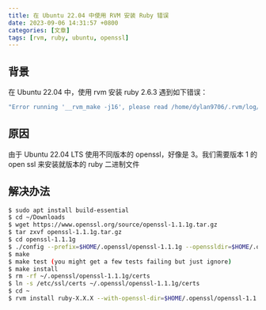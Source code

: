 ```yaml
---
title: 在 Ubuntu 22.04 中使用 RVM 安装 Ruby 错误
date: 2023-09-06 14:31:57 +0800
categories: [文章]
tags: [rvm, ruby, ubuntu, openssl] 
---
```


## 背景
在 Ubuntu 22.04 中，使用 rvm 安装 ruby 2.6.3 遇到如下错误：
```bash
"Error running '__rvm_make -j16', please read /home/dylan9706/.rvm/log/1671650995_ruby-2.7.4/make.log
```

## 原因
由于 Ubuntu 22.04 LTS 使用不同版本的 openssl，好像是 3。我们需要版本 1 的 open ssl 来安装就版本的 ruby 二进制文件

## 解决办法
```bash
$ sudo apt install build-essential
$ cd ~/Downloads
$ wget https://www.openssl.org/source/openssl-1.1.1g.tar.gz
$ tar zxvf openssl-1.1.1g.tar.gz
$ cd openssl-1.1.1g
$ ./config --prefix=$HOME/.openssl/openssl-1.1.1g --openssldir=$HOME/.openssl/openssl-1.1.1g
$ make
$ make test (you might get a few tests failing but just ignore)
$ make install
$ rm -rf ~/.openssl/openssl-1.1.1g/certs
$ ln -s /etc/ssl/certs ~/.openssl/openssl-1.1.1g/certs
$ cd ~
$ rvm install ruby-X.X.X --with-openssl-dir=$HOME/.openssl/openssl-1.1.1g (where ruby-X.X.X is the version you want to install
```